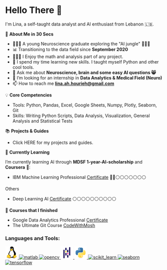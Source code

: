 <h1>Hello There 👋</h1>

I'm Lina, a self-taught data analyst and AI enthusiast from Lebanon 🇱🇧.


🌟 **About Me in 30 Secs**
- 👩🏻‍🔬  A young Neuroscience graduate exploring the "AI jungle" 🌴🤖🎋
- 📊  Transitioning to the data field since **September 2020**
- 👩🏽‍🏫  I Enjoy the math and analysis part of any project.
- 📝  I spend my time learning new skills. I taught myself Python and other cool tools.
- 💬  Ask me about **Neuroscience, brain and some easy AI questions 😸**
- 👯 I’m looking for an internship in **Data Analytics & Medical Field (Neuro)**
- 📫 How to reach me **lina.ah.hourieh@gmail.com**


💡 **Core Competencies**

- Tools: Python, Pandas, Excel, Google Sheets, Numpy, Plotly, Seaborn, Git
- Skills: Writing Python Scripts, Data Analysis, Visualization, General Analysis and Statistical Tests

📚 **Projects & Guides**

- Click HERE for my projects and guides.

🧮 **Currently Learning**

I’m currently learning AI through **MDSF 1-year-AI-scholarship** and **Coursera** 🌱:
 
- IBM Machine Learning Professional [Certificate](https://www.coursera.org/professional-certificates/ibm-machine-learning) 🔵🔵⚪️⚪️⚪️⚪️⚪️⚪️⚪️


Others
- Deep Learning AI [Certificate](https://www.coursera.org/specializations/deep-learning) ⚪️⚪️⚪️⚪️⚪️⚪️⚪️⚪️⚪️⚪️

🧮 **Courses that I finished**

- Google Data Analytics Professional [Certificate](https://www.coursera.org/professional-certificates/google-data-analytics)
- The Ultimate Git Course [CodeWithMosh](https://codewithmosh.com/courses?query=git)

<h3 align="left">Languages and Tools:</h3>
<p align="left"> <a href="https://www.linux.org/" target="_blank" rel="noreferrer"> <img src="https://raw.githubusercontent.com/devicons/devicon/master/icons/linux/linux-original.svg" alt="linux" width="40" height="40"/> </a> <a href="https://www.mathworks.com/" target="_blank" rel="noreferrer"> <img src="https://upload.wikimedia.org/wikipedia/commons/2/21/Matlab_Logo.png" alt="matlab" width="40" height="40"/> </a> <a href="https://opencv.org/" target="_blank" rel="noreferrer"> <img src="https://www.vectorlogo.zone/logos/opencv/opencv-icon.svg" alt="opencv" width="40" height="40"/> </a> <a href="https://pandas.pydata.org/" target="_blank" rel="noreferrer"> <img src="https://raw.githubusercontent.com/devicons/devicon/2ae2a900d2f041da66e950e4d48052658d850630/icons/pandas/pandas-original.svg" alt="pandas" width="40" height="40"/> </a> <a href="https://www.python.org" target="_blank" rel="noreferrer"> <img src="https://raw.githubusercontent.com/devicons/devicon/master/icons/python/python-original.svg" alt="python" width="40" height="40"/> </a> <a href="https://scikit-learn.org/" target="_blank" rel="noreferrer"> <img src="https://upload.wikimedia.org/wikipedia/commons/0/05/Scikit_learn_logo_small.svg" alt="scikit_learn" width="40" height="40"/> </a> <a href="https://seaborn.pydata.org/" target="_blank" rel="noreferrer"> <img src="https://seaborn.pydata.org/_images/logo-mark-lightbg.svg" alt="seaborn" width="40" height="40"/> </a> <a href="https://www.tensorflow.org" target="_blank" rel="noreferrer"> <img src="https://www.vectorlogo.zone/logos/tensorflow/tensorflow-icon.svg" alt="tensorflow" width="40" height="40"/> </a> </p>

